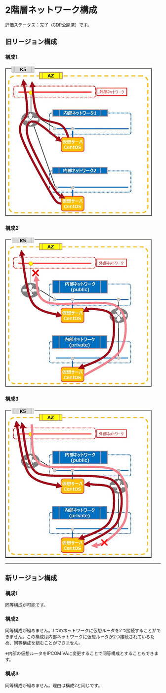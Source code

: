 # 2階層ネットワーク構成

評価ステータス：完了（[CDP公開済](https://k5-doc.jp-east-1.paas.cloud.global.fujitsu.com/doc/jp/iaas/document/cdp/index.html#CDP/Hierarchized_Network.html)）です。



## 旧リージョン構成

### 構成1

![12-1](images/12-1.jpg)



### 構成2

![12-2](images/12-2.jpg)



### 構成3

![12-3](images/12-3.jpg)

------



## 新リージョン構成

### 構成1

同等構成が可能です。



### 構成2

同等構成が組めません。1つのネットワークに仮想ルータを2つ接続することができません。この構成は内部ネットワークに仮想ルータが2つ接続されているため、同等構成を組むことができません。

※内部の仮想ルータをIPCOM VAに変更することで同等構成とすることもできます。



### 構成3

同等構成が組めません。理由は構成2と同じです。